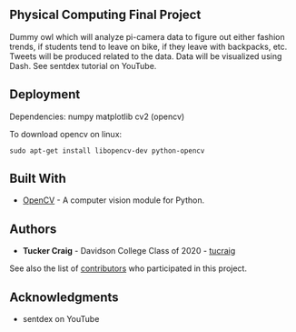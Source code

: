 ## Physical Computing Final Project
Dummy owl which will analyze pi-camera data to figure out either fashion trends, if students tend to leave on bike, if they leave with backpacks, etc. Tweets will be produced related to the data. Data will be visualized using Dash. See sentdex tutorial on YouTube.

## Deployment

Dependencies:
	numpy
	matplotlib
	cv2 (opencv)

To download opencv on linux: 

```
sudo apt-get install libopencv-dev python-opencv
```

## Built With

* [OpenCV](https://opencv.org/) - A computer vision module for Python.

## Authors

* **Tucker Craig** - Davidson College Class of 2020 - [tucraig](https://github.com/tucraig)

See also the list of [contributors](https://github.com/tucraig/phys-comp-final/contributors) who participated in this project.

## Acknowledgments

* sentdex on YouTube